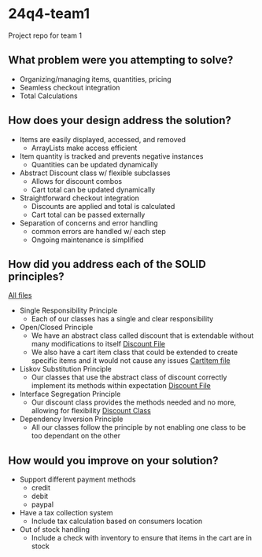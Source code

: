 # 24q4-team1
Project repo for team 1


## What problem were you attempting to solve?
- Organizing/managing items, quantities, pricing
- Seamless checkout integration
- Total Calculations

## How does your design address the solution?
- Items are easily displayed, accessed, and removed
  - ArrayLists make access efficient
- Item quantity is tracked and prevents negative instances
  - Quantities can be updated dynamically
- Abstract Discount class w/ flexible subclasses
  - Allows for discount combos
  - Cart total can be updated dynamically
- Straightforward checkout integration
  - Discounts are applied and total is calculated
  - Cart total can be passed externally
- Separation of concerns and error handling
  - common errors are handled w/ each step
  - Ongoing maintenance is simplified

## How did you address each of the SOLID principles? 
[All files](app/src/main/java/q4/team1)
- Single Responsibility Principle
  - Each of our classes has a single and clear responsibility
- Open/Closed Principle
  - We have an abstract class called discount that is extendable without many modifications to itself
  [Discount File](app/src/main/java/q4/team1/Discount.java)
  - We also have a cart item class that could be extended to create specific items and it would not cause any issues
  [CartItem file](app/src/main/java/q4/team1/CartItem.java)
- Liskov Substitution Principle
  - Our classes that use the abstract class of discount correctly implement its methods within expectation
  [Discount File](app/src/main/java/q4/team1/Discount.java)
- Interface Segregation Principle
  - Our discount class provides the methods needed and no more, allowing for flexibility
  [Discount Class](app/src/main/java/q4/team1/Discount.java)
- Dependency Inversion Principle
  - All our classes follow the principle by not enabling one class to be too dependant on the other

## How would you improve on your solution?
- Support different payment methods
  - credit
  - debit
  - paypal
- Have a tax collection system
  - Include tax calculation based on consumers location
- Out of stock handling
  - Include a check with inventory to ensure that items in the cart are in stock



